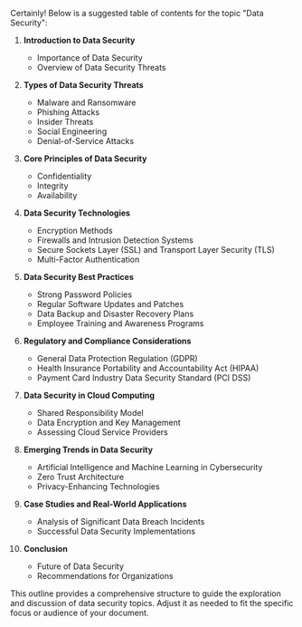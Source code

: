 Certainly! Below is a suggested table of contents for the topic "Data Security":

1. **Introduction to Data Security**
   - Importance of Data Security
   - Overview of Data Security Threats

2. **Types of Data Security Threats**
   - Malware and Ransomware
   - Phishing Attacks
   - Insider Threats
   - Social Engineering
   - Denial-of-Service Attacks

3. **Core Principles of Data Security**
   - Confidentiality
   - Integrity
   - Availability

4. **Data Security Technologies**
   - Encryption Methods
   - Firewalls and Intrusion Detection Systems
   - Secure Sockets Layer (SSL) and Transport Layer Security (TLS)
   - Multi-Factor Authentication

5. **Data Security Best Practices**
   - Strong Password Policies
   - Regular Software Updates and Patches
   - Data Backup and Disaster Recovery Plans
   - Employee Training and Awareness Programs

6. **Regulatory and Compliance Considerations**
   - General Data Protection Regulation (GDPR)
   - Health Insurance Portability and Accountability Act (HIPAA)
   - Payment Card Industry Data Security Standard (PCI DSS)

7. **Data Security in Cloud Computing**
   - Shared Responsibility Model
   - Data Encryption and Key Management
   - Assessing Cloud Service Providers

8. **Emerging Trends in Data Security**
   - Artificial Intelligence and Machine Learning in Cybersecurity
   - Zero Trust Architecture
   - Privacy-Enhancing Technologies

9. **Case Studies and Real-World Applications**
   - Analysis of Significant Data Breach Incidents
   - Successful Data Security Implementations

10. **Conclusion**
    - Future of Data Security
    - Recommendations for Organizations

This outline provides a comprehensive structure to guide the exploration and discussion of data security topics. Adjust it as needed to fit the specific focus or audience of your document.